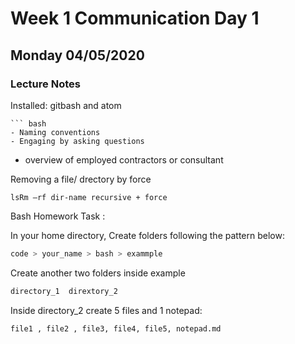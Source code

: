 # Week 1  Communication Day 1
## Monday 04/05/2020
### Lecture Notes

Installed: gitbash and atom
```
``` bash
- Naming conventions
- Engaging by asking questions
```

- overview of employed contractors or consultant

Removing a file/ drectory by force
```
lsRm –rf dir-name recursive + force
```

Bash Homework Task :


In your home directory, Create folders following the pattern below:

``` Bash
code > your_name > bash > exammple
```
Create another two folders inside example
``` Bash
directory_1  dirextory_2
```
Inside directory_2 create 5 files and 1 notepad:

``` Bash
file1 , file2 , file3, file4, file5, notepad.md
```
